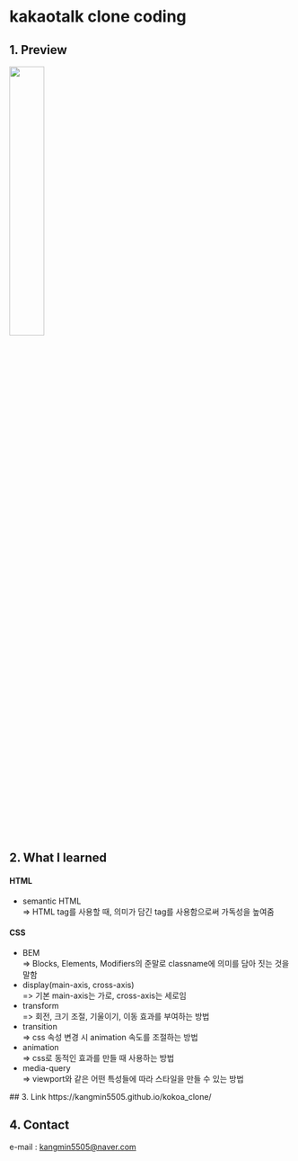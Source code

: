 # kakaotalk clone coding
## 1. Preview
<img src="https://user-images.githubusercontent.com/74703501/124389069-867d9080-dd20-11eb-90ca-b70fe907741d.gif" width="35%" height="35%" />

## 2. What I learned
<h4>HTML</h4>
<ul>
  <li>semantic HTML</li>
  => HTML tag를 사용할 때, 의미가 담긴 tag를 사용함으로써 가독성을 높여줌
</ul>
<h4>CSS</h4>
<ul>
  <li>BEM</li>
  => Blocks, Elements, Modifiers의 준말로 classname에 의미를 담아 짓는 것을 말함
  <li>display(main-axis, cross-axis)</li>
  => 기본 main-axis는 가로, cross-axis는 세로임
  <li>transform</li>
  => 회전, 크기 조절, 기울이기, 이동 효과를 부여하는 방법
  <li>transition</li>
  => css 속성 변경 시 animation 속도를 조절하는 방법
  <li>animation</li>
  => css로 동적인 효과를 만들 때 사용하는 방법
  <li>media-query</li>
  => viewport와 같은 어떤 특성들에 따라 스타일을 만들 수 있는 방법
</ul>
## 3. Link
https://kangmin5505.github.io/kokoa_clone/

## 4. Contact
e-mail : kangmin5505@naver.com
